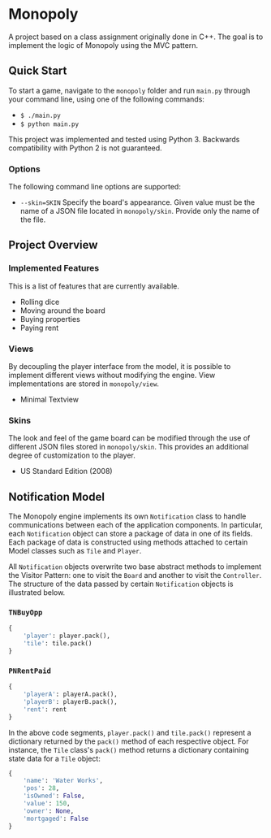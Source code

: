 # Monopoly
A project based on a class assignment originally done in C++. The goal is to implement the logic of Monopoly using the MVC pattern.

## Quick Start
To start a game, navigate to the `monopoly` folder and run `main.py` through your command line, using one of the following commands:
* `$ ./main.py`
* `$ python main.py`

This project was implemented and tested using Python 3. Backwards compatibility with Python 2 is not guaranteed.

### Options
The following command line options are supported:
* `--skin=SKIN` Specify the board's appearance. Given value must be the name of a JSON file located in `monopoly/skin`. Provide only the name of the file.

## Project Overview
### Implemented Features
This is a list of features that are currently available.
* Rolling dice
* Moving around the board
* Buying properties
* Paying rent

### Views
By decoupling the player interface from the model, it is possible to implement different views without modifying the engine. View implementations are stored in `monopoly/view`.
* Minimal Textview

### Skins
The look and feel of the game board can be modified through the use of different JSON files stored in `monopoly/skin`. This provides an additional degree of customization to the player.
* US Standard Edition (2008)

## Notification Model
The Monopoly engine implements its own `Notification` class to handle communications between each of the application components. In particular, each `Notification` object can store a package of data in one of its fields. Each package of data is constructed using methods attached to certain Model classes such as `Tile` and `Player`.

All `Notification` objects overwrite two base abstract methods to implement the Visitor Pattern: one to visit the `Board` and another to visit the `Controller`. The structure of the data passed by certain `Notification` objects is illustrated below.

### `TNBuyOpp`
````py
{
    'player': player.pack(),
    'tile': tile.pack()
}
````

### `PNRentPaid`
````py
{
    'playerA': playerA.pack(),
    'playerB': playerB.pack(),
    'rent': rent
}
````

In the above code segments, `player.pack()` and `tile.pack()` represent a dictionary returned by the `pack()` method of each respective object. For instance, the `Tile` class's `pack()` method returns a dictionary containing state data for a `Tile` object:

````py
{
    'name': 'Water Works',
    'pos': 28,
    'isOwned': False,
    'value': 150,
    'owner': None,
    'mortgaged': False
}
````
